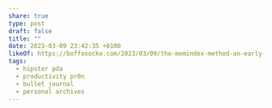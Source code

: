 ```yaml
---
share: true
type: post
draft: false
title: ""
date: 2023-03-09 23:42:35 +0100
likeOf: https://boffosocko.com/2023/03/09/the-memindex-method-an-early-precursor-of-the-memex-hipster-pda-43-folders-gtd-basb-and-bullet-journal-systems/
tags:
  - hipster pda
  - productivity pr0n
  - bullet journal
  - personal archives
---
```


